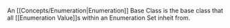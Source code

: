 An [[Concepts/Enumeration|Enumeration]] Base Class is the base class that all [[Enumeration Value]]s within an Enumeration Set inheit from.